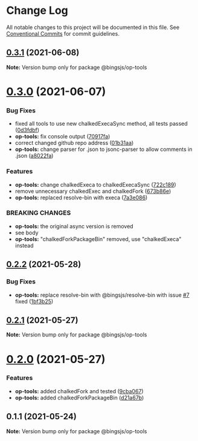 # Change Log

All notable changes to this project will be documented in this file.
See [Conventional Commits](https://conventionalcommits.org) for commit guidelines.

## [0.3.1](https://github.com/bingtimren/op-tools/compare/@bingsjs/op-tools@0.3.0...@bingsjs/op-tools@0.3.1) (2021-06-08)

**Note:** Version bump only for package @bingsjs/op-tools





# [0.3.0](https://github.com/bingtimren/op-tools/compare/@bingsjs/op-tools@0.2.2...@bingsjs/op-tools@0.3.0) (2021-06-07)


### Bug Fixes

* fixed all tools to use new chalkedExecaSync method, all tests passed ([0d3fdbf](https://github.com/bingtimren/op-tools/commit/0d3fdbfc7ed2ecdee27e9b4208e0950d5f75aa72))
* **op-tools:** fix console output ([70917fa](https://github.com/bingtimren/op-tools/commit/70917fa2c1ddd4e275a97d9106a79aefe960f8fc))
* correct changed github repo address ([01b31aa](https://github.com/bingtimren/op-tools/commit/01b31aa45ebff6257280ac30ca8d85c6c4a6ef3a))
* **op-tools:** change parser for .json to jsonc-parser to allow comments in .json ([a8022fa](https://github.com/bingtimren/op-tools/commit/a8022fa41873d36fe427bf675266d8e3028f99d3))


### Features

* **op-tools:** change chalkedExeca to chalkedExecaSync ([722c189](https://github.com/bingtimren/op-tools/commit/722c18920deb1fea1ceb8c4df599d80bcb28aa32))
* remove unnecessary chalkedExec and chalkedFork ([673b86e](https://github.com/bingtimren/op-tools/commit/673b86ef954e0b86fc70dc7ab665c6b8730b5a51))
* **op-tools:** replaced resolve-bin with execa ([7a3e086](https://github.com/bingtimren/op-tools/commit/7a3e086492bf213a0b6aac4eb208618f497dc7f1))


### BREAKING CHANGES

* **op-tools:** the original async version is removed
* see body
* **op-tools:** "chalkedForkPackageBin" removed, use "chalkedExeca" instead





## [0.2.2](https://github.com/bingtimren/op-tools/compare/@bingsjs/op-tools@0.2.1...@bingsjs/op-tools@0.2.2) (2021-05-28)


### Bug Fixes

* **op-tools:** replace resolve-bin with @bingsjs/resolve-bin with issue [#7](https://github.com/bingtimren/op-tools/issues/7) fixed ([1bf3b25](https://github.com/bingtimren/op-tools/commit/1bf3b254889b24985547095bb30b82ac6824e913))





## [0.2.1](https://github.com/bingtimren/op-tools/compare/@bingsjs/op-tools@0.2.0...@bingsjs/op-tools@0.2.1) (2021-05-27)

**Note:** Version bump only for package @bingsjs/op-tools





# [0.2.0](https://github.com/bingtimren/op-tools/compare/@bingsjs/op-tools@0.1.1...@bingsjs/op-tools@0.2.0) (2021-05-27)


### Features

* **op-tools:** added chalkedFork and tested ([9cba067](https://github.com/bingtimren/op-tools/commit/9cba067bad79bf976defa8bfcf26ac8253f0a7f3))
* **op-tools:** added chalkedForkPackageBin ([d21a67b](https://github.com/bingtimren/op-tools/commit/d21a67bef1c22c8d97e9fce161f0c68e26b89878))





## 0.1.1 (2021-05-24)

**Note:** Version bump only for package @bingsjs/op-tools
